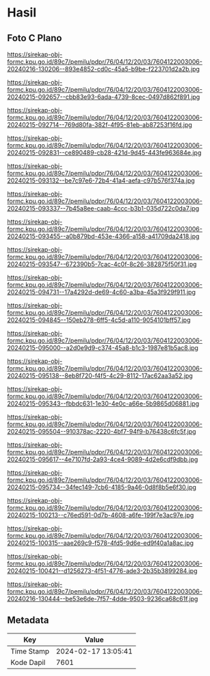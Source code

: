 # Hasil

## Foto C Plano

https://sirekap-obj-formc.kpu.go.id/89c7/pemilu/pdpr/76/04/12/20/03/7604122003006-20240216-130206--893e4852-cd0c-45a5-b9be-f223701d2a2b.jpg

https://sirekap-obj-formc.kpu.go.id/89c7/pemilu/pdpr/76/04/12/20/03/7604122003006-20240215-092657--cbb83e93-6ada-4739-8cec-0497d862f891.jpg

https://sirekap-obj-formc.kpu.go.id/89c7/pemilu/pdpr/76/04/12/20/03/7604122003006-20240215-092714--769d80fa-382f-4f95-81eb-ab87253f16fd.jpg

https://sirekap-obj-formc.kpu.go.id/89c7/pemilu/pdpr/76/04/12/20/03/7604122003006-20240215-092831--ce890489-cb28-421d-9d45-443fe963684e.jpg

https://sirekap-obj-formc.kpu.go.id/89c7/pemilu/pdpr/76/04/12/20/03/7604122003006-20240215-093132--be7c97e6-72b4-41a4-aefa-c97b576f374a.jpg

https://sirekap-obj-formc.kpu.go.id/89c7/pemilu/pdpr/76/04/12/20/03/7604122003006-20240215-093337--7b45a8ee-caab-4ccc-b3b1-035d722c0da7.jpg

https://sirekap-obj-formc.kpu.go.id/89c7/pemilu/pdpr/76/04/12/20/03/7604122003006-20240215-093455--a0b879bd-453e-4366-a158-a41709da2418.jpg

https://sirekap-obj-formc.kpu.go.id/89c7/pemilu/pdpr/76/04/12/20/03/7604122003006-20240215-093547--672390b5-7cac-4c0f-8c26-382875f50f31.jpg

https://sirekap-obj-formc.kpu.go.id/89c7/pemilu/pdpr/76/04/12/20/03/7604122003006-20240215-094731--17a4292d-de69-4c60-a3ba-45a3f929f911.jpg

https://sirekap-obj-formc.kpu.go.id/89c7/pemilu/pdpr/76/04/12/20/03/7604122003006-20240215-094845--150eb278-6ff5-4c5d-a110-9054101bff57.jpg

https://sirekap-obj-formc.kpu.go.id/89c7/pemilu/pdpr/76/04/12/20/03/7604122003006-20240215-095000--a2d0e9d9-c374-45a8-b1c3-1987e81b5ac8.jpg

https://sirekap-obj-formc.kpu.go.id/89c7/pemilu/pdpr/76/04/12/20/03/7604122003006-20240215-095138--8eb8f720-f4f5-4c29-8112-17ac62aa3a52.jpg

https://sirekap-obj-formc.kpu.go.id/89c7/pemilu/pdpr/76/04/12/20/03/7604122003006-20240215-095343--fbbdc631-1e30-4e0c-a66e-5b9865d06881.jpg

https://sirekap-obj-formc.kpu.go.id/89c7/pemilu/pdpr/76/04/12/20/03/7604122003006-20240215-095504--910378ac-2220-4bf7-94f9-b76438c6fc5f.jpg

https://sirekap-obj-formc.kpu.go.id/89c7/pemilu/pdpr/76/04/12/20/03/7604122003006-20240215-095617--4e7107fd-2a93-4ce4-9089-4d2e6cdf9dbb.jpg

https://sirekap-obj-formc.kpu.go.id/89c7/pemilu/pdpr/76/04/12/20/03/7604122003006-20240215-095734--34fec149-7cb6-4185-9a46-0d8f8b5e6f30.jpg

https://sirekap-obj-formc.kpu.go.id/89c7/pemilu/pdpr/76/04/12/20/03/7604122003006-20240215-100213--c76ed591-0d7b-4608-a6fe-199f7e3ac97e.jpg

https://sirekap-obj-formc.kpu.go.id/89c7/pemilu/pdpr/76/04/12/20/03/7604122003006-20240215-100315--aae269c9-f578-4fd5-9d6e-ed9f40a1a8ac.jpg

https://sirekap-obj-formc.kpu.go.id/89c7/pemilu/pdpr/76/04/12/20/03/7604122003006-20240215-100421--d1256273-4f51-4776-ade3-2b35b3899284.jpg

https://sirekap-obj-formc.kpu.go.id/89c7/pemilu/pdpr/76/04/12/20/03/7604122003006-20240216-130444--be53e6de-7f57-4dde-9503-9236ca68c61f.jpg


## Metadata

| Key        | Value               |
| ---------- | ------------------- |
| Time Stamp | 2024-02-17 13:05:41 |
| Kode Dapil | 7601                |



